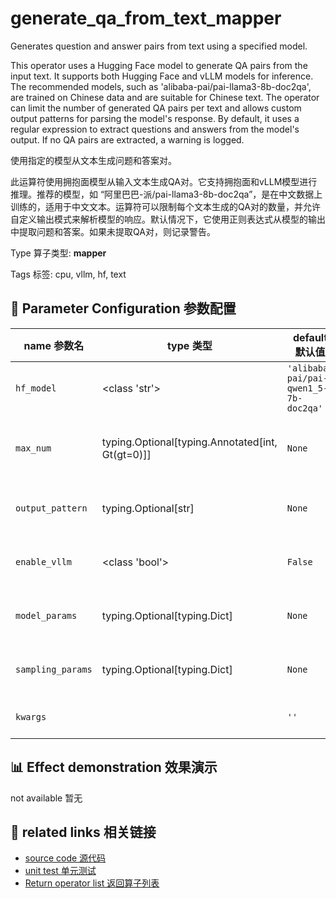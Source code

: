 # generate_qa_from_text_mapper

Generates question and answer pairs from text using a specified model.

This operator uses a Hugging Face model to generate QA pairs from the input text. It supports both Hugging Face and vLLM models for inference. The recommended models, such as 'alibaba-pai/pai-llama3-8b-doc2qa', are trained on Chinese data and are suitable for Chinese text. The operator can limit the number of generated QA pairs per text and allows custom output patterns for parsing the model's response. By default, it uses a regular expression to extract questions and answers from the model's output. If no QA pairs are extracted, a warning is logged.

使用指定的模型从文本生成问题和答案对。

此运算符使用拥抱面模型从输入文本生成QA对。它支持拥抱面和vLLM模型进行推理。推荐的模型，如 “阿里巴巴-派/pai-llama3-8b-doc2qa”，是在中文数据上训练的，适用于中文文本。运算符可以限制每个文本生成的QA对的数量，并允许自定义输出模式来解析模型的响应。默认情况下，它使用正则表达式从模型的输出中提取问题和答案。如果未提取QA对，则记录警告。

Type 算子类型: **mapper**

Tags 标签: cpu, vllm, hf, text

## 🔧 Parameter Configuration 参数配置
| name 参数名 | type 类型 | default 默认值 | desc 说明 |
|--------|------|--------|------|
| `hf_model` | <class 'str'> | `'alibaba-pai/pai-qwen1_5-7b-doc2qa'` | Huggingface model ID. |
| `max_num` | typing.Optional[typing.Annotated[int, Gt(gt=0)]] | `None` | The max num of returned QA sample for each text. |
| `output_pattern` | typing.Optional[str] | `None` | Regular expression pattern to extract |
| `enable_vllm` | <class 'bool'> | `False` | Whether to use vllm for inference acceleration. |
| `model_params` | typing.Optional[typing.Dict] | `None` | Parameters for initializing the model. |
| `sampling_params` | typing.Optional[typing.Dict] | `None` | Sampling parameters for text generation, |
| `kwargs` |  | `''` | Extra keyword arguments. |

## 📊 Effect demonstration 效果演示
not available 暂无

## 🔗 related links 相关链接
- [source code 源代码](../../../data_juicer/ops/mapper/generate_qa_from_text_mapper.py)
- [unit test 单元测试](../../../tests/ops/mapper/test_generate_qa_from_text_mapper.py)
- [Return operator list 返回算子列表](../../Operators.md)